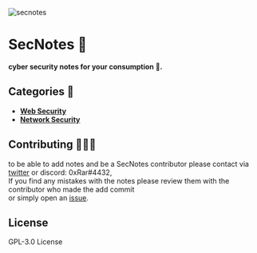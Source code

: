 [Web Security]: https://github.com/0xRar/SecNotes/tree/main/Web%20Security
[Network Security]: https://github.com/0xRar/SecNotes/tree/main/Network%20Security

[twitter]: https://twitter.com/fcv9_q
[issue]: https://github.com/0xRar/SecNotes/issues/new
<!-- ------------------------------------------------------------------------- -->

![secnotes](https://user-images.githubusercontent.com/33517160/156641081-4946732b-c9a4-4305-a8a7-e60986a281ba.png)

# SecNotes 📝

**cyber security notes for your consumption 🐧.**


## Categories 📂
- **[Web Security]**
- **[Network Security]**

## Contributing 👨‍👦‍👦
to be able to add notes and be a SecNotes contributor please contact via [twitter]
or discord: 0xRar#4432,<br> If you find any mistakes with the notes please review them with the contributor
who made the add commit<br> or simply open an [issue].


## License
GPL-3.0 License
